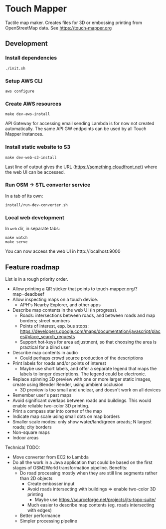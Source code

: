 # Touch Mapper

Tactile map maker. Creates files for 3D or embossing printing from OpenStreetMap data. See https://touch-mapper.org

## Development

### Install dependencies

    ./init.sh

### Setup AWS CLI

    aws configure

### Create AWS resources

    make dev-aws-install

API Gateway for accessing email sending Lambda is for now not created
automatically. The same API GW endpoints can be used by all Touch Mapper
instances.

### Install static website to S3

    make dev-web-s3-install

Last line of output gives the URL (https://something.cloudfront.net) where
the web UI can be accessed.

### Run OSM -> STL converter service

In a tab of its own:

    install/run-dev-converter.sh

### Local web development

In `web` dir, in separate tabs:

    make watch
    make serve

You can now access the web UI in http://localhost:9000

## Feature roadmap

List is in a rough priority order.

- Allow printing a QR sticker that points to touch-mapper.org/?map=deadbeef
- Allow inspecting maps on a touch device.
  - APH's Nearby Explorer, and other apps
- Describe map contents in the web UI (in progress).
  - Roads: intersections between roads, and between roads and map borders; street numbers
  - Points of interest, esp. bus stops: https://developers.google.com/maps/documentation/javascript/places#place_search_requests
  - Support hot-keys for area adjustment, so that choosing the area is practical for a blind user
- Describe map contents in audio
  - Could perhaps crowd source production of the descriptions
- Print labels for roads and/or points of interest
  - Maybe use short labels, and offer a separate legend that maps the labels to longer descriptions. The legend could be electronic.
- Replace spinning 3D preview with one or more larger static images, create using Blender Render, using ambient occlusion
  - 3D preview is too small and unclear, and doesn't work on all devices
- Remember user's past maps
- Avoid significant overlaps between roads and buildings. This would enable reliable two-color 3D printing.
- Print a compass star into corner of the map
- Indicate map scale using small dots on map borders
- Smaller scale modes: only show water/land/green areads; N largest roads; city borders
- Non-square maps
- Indoor areas

Technical TODO:

- Move converter from EC2 to Lambda
- Do all the work in a Java application that could be based on the first stages
  of OSM2World transformation pipeline. Benefits:
  - Do road processing mostly when they are still line segments rather than 2D objects
    - Create embosser input
    - Avoid roads intersecting with buildings => enable two-color 3D printing
      - Maybe use https://sourceforge.net/projects/jts-topo-suite/
    - Much easier to describe map contents (eg. roads intersecting with edges)
  - Better performance
  - Simpler processing pipeline

